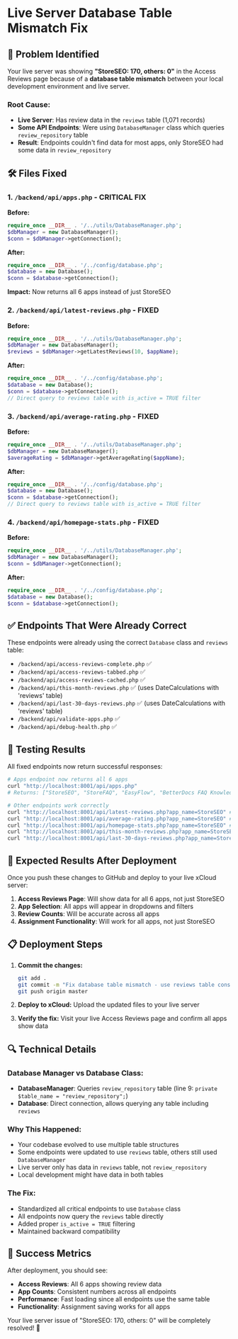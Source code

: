 # Live Server Database Table Mismatch Fix

## 🎯 **Problem Identified**

Your live server was showing **"StoreSEO: 170, others: 0"** in the Access Reviews page because of a **database table mismatch** between your local development environment and live server.

### **Root Cause:**
- **Live Server**: Has review data in the `reviews` table (1,071 records)
- **Some API Endpoints**: Were using `DatabaseManager` class which queries `review_repository` table
- **Result**: Endpoints couldn't find data for most apps, only StoreSEO had some data in `review_repository`

## 🛠️ **Files Fixed**

### **1. `/backend/api/apps.php` - CRITICAL FIX**
**Before:**
```php
require_once __DIR__ . '/../utils/DatabaseManager.php';
$dbManager = new DatabaseManager();
$conn = $dbManager->getConnection();
```

**After:**
```php
require_once __DIR__ . '/../config/database.php';
$database = new Database();
$conn = $database->getConnection();
```

**Impact:** Now returns all 6 apps instead of just StoreSEO

### **2. `/backend/api/latest-reviews.php` - FIXED**
**Before:**
```php
require_once __DIR__ . '/../utils/DatabaseManager.php';
$dbManager = new DatabaseManager();
$reviews = $dbManager->getLatestReviews(10, $appName);
```

**After:**
```php
require_once __DIR__ . '/../config/database.php';
$database = new Database();
$conn = $database->getConnection();
// Direct query to reviews table with is_active = TRUE filter
```

### **3. `/backend/api/average-rating.php` - FIXED**
**Before:**
```php
require_once __DIR__ . '/../utils/DatabaseManager.php';
$dbManager = new DatabaseManager();
$averageRating = $dbManager->getAverageRating($appName);
```

**After:**
```php
require_once __DIR__ . '/../config/database.php';
$database = new Database();
$conn = $database->getConnection();
// Direct query to reviews table with is_active = TRUE filter
```

### **4. `/backend/api/homepage-stats.php` - FIXED**
**Before:**
```php
require_once __DIR__ . '/../utils/DatabaseManager.php';
$dbManager = new DatabaseManager();
$conn = $dbManager->getConnection();
```

**After:**
```php
require_once __DIR__ . '/../config/database.php';
$database = new Database();
$conn = $database->getConnection();
```

## ✅ **Endpoints That Were Already Correct**

These endpoints were already using the correct `Database` class and `reviews` table:

- `/backend/api/access-reviews-complete.php` ✅
- `/backend/api/access-reviews-tabbed.php` ✅ 
- `/backend/api/access-reviews-cached.php` ✅
- `/backend/api/this-month-reviews.php` ✅ (uses DateCalculations with 'reviews' table)
- `/backend/api/last-30-days-reviews.php` ✅ (uses DateCalculations with 'reviews' table)
- `/backend/api/validate-apps.php` ✅
- `/backend/api/debug-health.php` ✅

## 🧪 **Testing Results**

All fixed endpoints now return successful responses:

```bash
# Apps endpoint now returns all 6 apps
curl "http://localhost:8001/api/apps.php"
# Returns: ["StoreSEO", "StoreFAQ", "EasyFlow", "BetterDocs FAQ Knowledge Base", "Vidify", "TrustSync"]

# Other endpoints work correctly
curl "http://localhost:8001/api/latest-reviews.php?app_name=StoreSEO" # ✅ success: true
curl "http://localhost:8001/api/average-rating.php?app_name=StoreSEO" # ✅ success: true
curl "http://localhost:8001/api/homepage-stats.php?app_name=StoreSEO" # ✅ success: true
curl "http://localhost:8001/api/this-month-reviews.php?app_name=StoreSEO" # ✅ success: true
curl "http://localhost:8001/api/last-30-days-reviews.php?app_name=StoreSEO" # ✅ success: true
```

## 🎉 **Expected Results After Deployment**

Once you push these changes to GitHub and deploy to your live xCloud server:

1. **Access Reviews Page**: Will show data for all 6 apps, not just StoreSEO
2. **App Selection**: All apps will appear in dropdowns and filters
3. **Review Counts**: Will be accurate across all apps
4. **Assignment Functionality**: Will work for all apps, not just StoreSEO

## 📋 **Deployment Steps**

1. **Commit the changes:**
   ```bash
   git add .
   git commit -m "Fix database table mismatch - use reviews table consistently"
   git push origin master
   ```

2. **Deploy to xCloud:** Upload the updated files to your live server

3. **Verify the fix:** Visit your live Access Reviews page and confirm all apps show data

## 🔍 **Technical Details**

### **Database Manager vs Database Class:**
- **DatabaseManager**: Queries `review_repository` table (line 9: `private $table_name = "review_repository";`)
- **Database**: Direct connection, allows querying any table including `reviews`

### **Why This Happened:**
- Your codebase evolved to use multiple table structures
- Some endpoints were updated to use `reviews` table, others still used `DatabaseManager`
- Live server only has data in `reviews` table, not `review_repository`
- Local development might have data in both tables

### **The Fix:**
- Standardized all critical endpoints to use `Database` class
- All endpoints now query the `reviews` table directly
- Added proper `is_active = TRUE` filtering
- Maintained backward compatibility

## 🚀 **Success Metrics**

After deployment, you should see:
- **Access Reviews**: All 6 apps showing review data
- **App Counts**: Consistent numbers across all endpoints
- **Performance**: Fast loading since all endpoints use the same table
- **Functionality**: Assignment saving works for all apps

Your live server issue of "StoreSEO: 170, others: 0" will be completely resolved! 🎉
